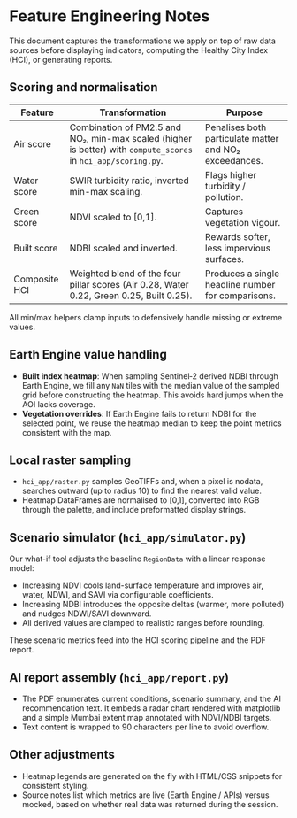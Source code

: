 # Feature Engineering Notes

This document captures the transformations we apply on top of raw data sources before displaying indicators, computing the Healthy City Index (HCI), or generating reports.

## Scoring and normalisation

| Feature | Transformation | Purpose |
| --- | --- | --- |
| Air score | Combination of PM2.5 and NO₂, min-max scaled (higher is better) with `compute_scores` in `hci_app/scoring.py`. | Penalises both particulate matter and NO₂ exceedances. |
| Water score | SWIR turbidity ratio, inverted min-max scaling. | Flags higher turbidity / pollution. |
| Green score | NDVI scaled to [0,1]. | Captures vegetation vigour. |
| Built score | NDBI scaled and inverted. | Rewards softer, less impervious surfaces. |
| Composite HCI | Weighted blend of the four pillar scores (Air 0.28, Water 0.22, Green 0.25, Built 0.25). | Produces a single headline number for comparisons. |

All min/max helpers clamp inputs to defensively handle missing or extreme values.

## Earth Engine value handling

- **Built index heatmap**: When sampling Sentinel‑2 derived NDBI through Earth Engine, we fill any `NaN` tiles with the median value of the sampled grid before constructing the heatmap. This avoids hard jumps when the AOI lacks coverage.
- **Vegetation overrides**: If Earth Engine fails to return NDBI for the selected point, we reuse the heatmap median to keep the point metrics consistent with the map.

## Local raster sampling

- `hci_app/raster.py` samples GeoTIFFs and, when a pixel is nodata, searches outward (up to radius 10) to find the nearest valid value.
- Heatmap DataFrames are normalised to [0,1], converted into RGB through the palette, and include preformatted display strings.

## Scenario simulator (`hci_app/simulator.py`)

Our what-if tool adjusts the baseline `RegionData` with a linear response model:

- Increasing NDVI cools land-surface temperature and improves air, water, NDWI, and SAVI via configurable coefficients.
- Increasing NDBI introduces the opposite deltas (warmer, more polluted) and nudges NDWI/SAVI downward.
- All derived values are clamped to realistic ranges before rounding.

These scenario metrics feed into the HCI scoring pipeline and the PDF report.

## AI report assembly (`hci_app/report.py`)

- The PDF enumerates current conditions, scenario summary, and the AI recommendation text. It embeds a radar chart rendered with matplotlib and a simple Mumbai extent map annotated with NDVI/NDBI targets.
- Text content is wrapped to 90 characters per line to avoid overflow.

## Other adjustments

- Heatmap legends are generated on the fly with HTML/CSS snippets for consistent styling.
- Source notes list which metrics are live (Earth Engine / APIs) versus mocked, based on whether real data was returned during the session.

